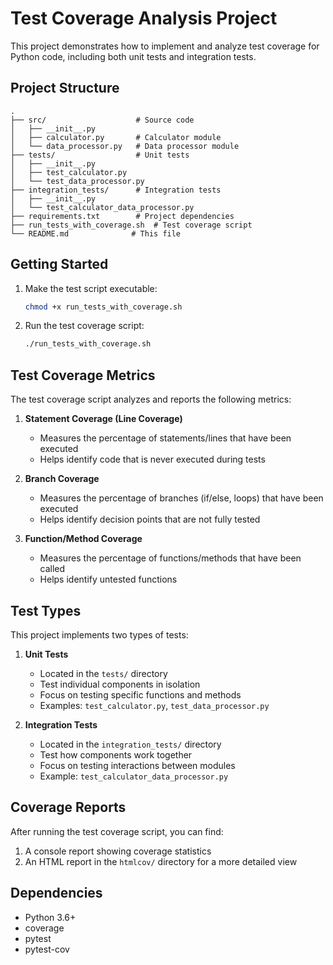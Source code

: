 # Test Coverage Analysis Project

This project demonstrates how to implement and analyze test coverage for Python code, including both unit tests and integration tests.

## Project Structure

```
.
├── src/                    # Source code
│   ├── __init__.py
│   ├── calculator.py       # Calculator module
│   └── data_processor.py   # Data processor module
├── tests/                  # Unit tests
│   ├── __init__.py
│   ├── test_calculator.py
│   └── test_data_processor.py
├── integration_tests/      # Integration tests
│   ├── __init__.py
│   └── test_calculator_data_processor.py
├── requirements.txt        # Project dependencies
├── run_tests_with_coverage.sh  # Test coverage script
└── README.md              # This file
```

## Getting Started

1. Make the test script executable:
   ```bash
   chmod +x run_tests_with_coverage.sh
   ```

2. Run the test coverage script:
   ```bash
   ./run_tests_with_coverage.sh
   ```

## Test Coverage Metrics

The test coverage script analyzes and reports the following metrics:

1. **Statement Coverage (Line Coverage)**
   - Measures the percentage of statements/lines that have been executed
   - Helps identify code that is never executed during tests

2. **Branch Coverage**
   - Measures the percentage of branches (if/else, loops) that have been executed
   - Helps identify decision points that are not fully tested

3. **Function/Method Coverage**
   - Measures the percentage of functions/methods that have been called
   - Helps identify untested functions

## Test Types

This project implements two types of tests:

1. **Unit Tests**
   - Located in the `tests/` directory
   - Test individual components in isolation
   - Focus on testing specific functions and methods
   - Examples: `test_calculator.py`, `test_data_processor.py`

2. **Integration Tests**
   - Located in the `integration_tests/` directory
   - Test how components work together
   - Focus on testing interactions between modules
   - Example: `test_calculator_data_processor.py`

## Coverage Reports

After running the test coverage script, you can find:

1. A console report showing coverage statistics
2. An HTML report in the `htmlcov/` directory for a more detailed view

## Dependencies

- Python 3.6+
- coverage
- pytest
- pytest-cov